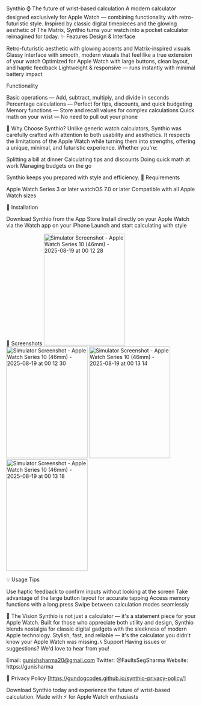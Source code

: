 Synthio ⌚️
The future of wrist-based calculation
A modern calculator designed exclusively for Apple Watch — combining functionality with retro-futuristic style. Inspired by classic digital timepieces and the glowing aesthetic of The Matrix, Synthio turns your watch into a pocket calculator reimagined for today.
✨ Features
Design & Interface

Retro-futuristic aesthetic with glowing accents and Matrix-inspired visuals
Glassy interface with smooth, modern visuals that feel like a true extension of your watch
Optimized for Apple Watch with large buttons, clean layout, and haptic feedback
Lightweight & responsive — runs instantly with minimal battery impact

Functionality

Basic operations — Add, subtract, multiply, and divide in seconds
Percentage calculations — Perfect for tips, discounts, and quick budgeting
Memory functions — Store and recall values for complex calculations
Quick math on your wrist — No need to pull out your phone

🎯 Why Choose Synthio?
Unlike generic watch calculators, Synthio was carefully crafted with attention to both usability and aesthetics. It respects the limitations of the Apple Watch while turning them into strengths, offering a unique, minimal, and futuristic experience.
Whether you're:

Splitting a bill at dinner
Calculating tips and discounts
Doing quick math at work
Managing budgets on the go

Synthio keeps you prepared with style and efficiency.
📱 Requirements

Apple Watch Series 3 or later
watchOS 7.0 or later
Compatible with all Apple Watch sizes

🚀 Installation

Download Synthio from the App Store
Install directly on your Apple Watch via the Watch app on your iPhone
Launch and start calculating with style

🎨 Screenshots
<img width="216" height="296" alt="Simulator Screenshot - Apple Watch Series 10 (46mm) - 2025-08-19 at 00 12 28" src="https://github.com/user-attachments/assets/8c5a41fb-36c7-40d8-996f-b837d4fcad73" />
<img width="216" height="296" alt="Simulator Screenshot - Apple Watch Series 10 (46mm) - 2025-08-19 at 00 12 30" src="https://github.com/user-attachments/assets/47d12e44-98e3-485e-94a2-ce887b57929e" />
<img width="216" height="296" alt="Simulator Screenshot - Apple Watch Series 10 (46mm) - 2025-08-19 at 00 13 14" src="https://github.com/user-attachments/assets/10069cec-02f1-41fa-bc92-1de1c3d36f41" />
<img width="216" height="296" alt="Simulator Screenshot - Apple Watch Series 10 (46mm) - 2025-08-19 at 00 13 18" src="https://github.com/user-attachments/assets/7ddb561d-87e8-4196-a782-49d60f7abdf6" />



💡 Usage Tips

Use haptic feedback to confirm inputs without looking at the screen
Take advantage of the large button layout for accurate tapping
Access memory functions with a long press
Swipe between calculation modes seamlessly

🔮 The Vision
Synthio is not just a calculator — it's a statement piece for your Apple Watch. Built for those who appreciate both utility and design, Synthio blends nostalgia for classic digital gadgets with the sleekness of modern Apple technology.
Stylish, fast, and reliable — it's the calculator you didn't know your Apple Watch was missing.
📞 Support
Having issues or suggestions? We'd love to hear from you!

Email: gunishsharma20@gmail.com
Twitter: @FaultsSegSharma
Website: https://gunisharma

📄 Privacy Policy 
[https://gundogcodes.github.io/synthio-privacy-policy/]

Download Synthio today and experience the future of wrist-based calculation.
Made with ⚡ for Apple Watch enthusiasts
